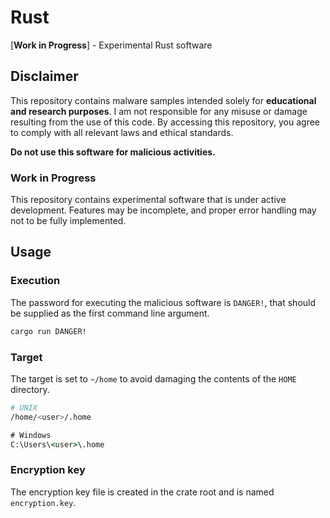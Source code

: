 # Rust

[**Work in Progress**] - Experimental Rust software

## Disclaimer

This repository contains malware samples intended solely for **educational and
research purposes**. I am not responsible for any misuse or damage resulting
from the use of this code. By accessing this repository, you agree to comply
with all relevant laws and ethical standards.

**Do not use this software for malicious activities.**

### Work in Progress

This repository contains experimental software that is under active development.
Features may be incomplete, and proper error handling may not to be fully
implemented.

## Usage

### Execution

The password for executing the malicious software is `DANGER!`, that should be
supplied as the first command line argument.
```sh
cargo run DANGER!
```

### Target

The target is set to `~/home` to avoid damaging the contents of the `HOME`
directory.
```sh
# UNIX
/home/<user>/.home
```

```cmd
# Windows
C:\Users\<user>\.home
```

### Encryption key

The encryption key file is created in the crate root and is named
`encryption.key`.
